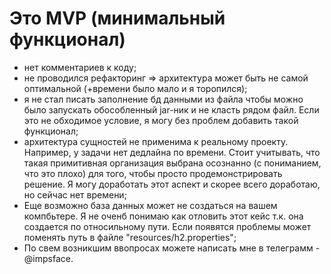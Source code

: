 # Это MVP (минимальный функционал)
* нет комментариев к коду;
* не проводился рефакторинг => архитектура может быть не самой оптимальной (+времени было мало и я торопился);
* я не стал писать заполнение бд данными из файла чтобы можно было запускать обособленный jar-ник и не класть рядом файл. 
Если это не обходимое условие, я могу без проблем добавить такой функционал;
* архитектура сущностей не применима к реальному проекту. Например, у задачи нет дедлайна по времени. Стоит учитывать,
что такая примитивная организация выбрана осознанно (с пониманием, что это плохо) для того, чтобы просто продемонстрировать решение.
Я могу доработать этот аспект и скорее всего доработаю, но сейчас нет времени;
* Еще возможно база данных может не создаться на вашем компбьтере. Я не оченб понимаю как отловить этот кейс т.к. она создается по относильному пути. Если появятся проблемы может поменять путь в файле "resources/h2.properties";
* По свем возникшим ввопросах можете написать мне в телеграмм - @impsface.
